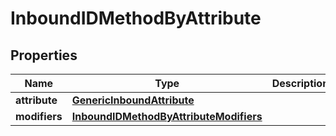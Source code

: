 

# InboundIDMethodByAttribute


## Properties

| Name | Type | Description | Notes |
|------------ | ------------- | ------------- | -------------|
|**attribute** | [**GenericInboundAttribute**](GenericInboundAttribute.md) |  |  [optional] |
|**modifiers** | [**InboundIDMethodByAttributeModifiers**](InboundIDMethodByAttributeModifiers.md) |  |  [optional] |



